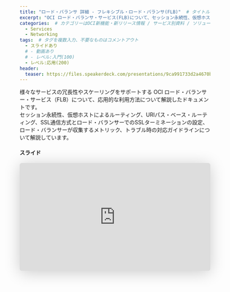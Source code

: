 ```yaml
---
title: "ロード・バランサ 詳細 - フレキシブル・ロード・バランサ(FLB)"  # タイトル
excerpt: "OCI ロード・バランサ・サービス(FLB)について、セッション永続性、仮想ホストによるルーティング、URIパス・ベース・ルーティング、SSLの利用とSSLターミネーションの設定、ロードバランサー で取得できるメトリック、トラブル時の対応ガイドラインなどの応用的な利用方法について解説しています。"
categories:  # カテゴリーはOCI新機能・新リリース情報 / サービス別資料 / ソリューション別資料 / その他の資料 / 外部リンク  から選択
  - Services
  - Networking
tags:  # タグを複数入力、不要なものはコメントアウト
  - スライドあり
  # - 動画あり
  # - レベル:入門(100)
  - レベル:応用(200)
header:
  teaser: https://files.speakerdeck.com/presentations/9ca991733d2a4670bdd4e5ed5b5770c4/slide_0.jpg
---
```


様々なサービスの冗長性やスケーリングをサポートする OCI ロード・バランサー・サービス（FLB）について、応用的な利用方法について解説したドキュメントです。  
セッション永続性、仮想ホストによるルーティング、URIパス・ベース・ルーティング、SSL通信方式とロード・バランサーでのSSLターミネーションの設定、ロード・バランサーが収集するメトリック、トラブル時の対応ガイドラインについて解説しています。  

#### スライド

<div style="max-width:768px">

<!-- Speakerdeckから Embeded リンク (iFrame) を取得して貼り付け (ここから) -->

<iframe class="speakerdeck-iframe" frameborder="0" src="https://speakerdeck.com/player/9ca991733d2a4670bdd4e5ed5b5770c4" title="OCI技術資料 : ロード・バランサ 詳細 - フレキシブル・ロード・バランサ(FLB)" allowfullscreen="true" style="border: 0px; background: padding-box padding-box rgba(0, 0, 0, 0.1); margin: 0px; padding: 0px; border-radius: 6px; box-shadow: rgba(0, 0, 0, 0.2) 0px 5px 40px; width: 100%; height: auto; aspect-ratio: 560 / 315;" data-ratio="1.7777777777777777"></iframe>

<!-- Speakerdeckから Embeded リンクを取得して貼り付け (ここまで) -->

</div>
